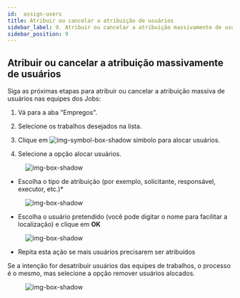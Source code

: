 ```yaml
---
id:  assign-users
title: Atribuir ou cancelar a atribuição de usuários
sidebar_label: 9. Atribuir ou cancelar a atribuição massivamente de usuários
sidebar_position: 9
---
```


## Atribuir ou cancelar a atribuição massivamente de usuários

Siga as próximas etapas para atribuir ou cancelar a atribuição massiva de usuários nas equipes dos Jobs:

1. Vá para a aba "Empregos".

2. Selecione os trabalhos desejados na lista.

3. Clique em ![img-symbol-box-shadow](/img/university/project-management/project-management-lesson9-symbol-1.png) símbolo para alocar usuários.

4. Selecione a opção alocar usuários.

<figure>

![img-box-shadow](/img/university/project-management/project-management-lesson9-1.png)
<figcaption></figcaption>
</figure>

 

- Escolha o tipo de atribuição (por exemplo, solicitante, responsável, executor, etc.)*

<figure>

![img-box-shadow](/img/university/project-management/project-management-lesson9-2.png)
<figcaption></figcaption>
</figure>

- Escolha o usuário pretendido (você pode digitar o nome para facilitar a localização) e clique em **OK**

<figure>

![img-box-shadow](/img/university/project-management/project-management-lesson9-3.png)
<figcaption></figcaption>
</figure>

- Repita esta ação se mais usuários precisarem ser atribuídos

Se a intenção for desatribuir usuários das equipes de trabalhos, o processo é o mesmo, mas selecione a opção remover usuários alocados.

<figure>

![img-box-shadow](/img/university/project-management/project-management-lesson9-4.png)
<figcaption></figcaption>
</figure>
